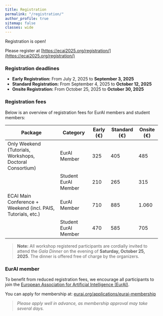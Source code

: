 ```yaml
---
title: Registration
permalink: "/registration/"
author_profile: true
sitemap: false
classes: wide
---
```


Registration is open!

Please register at [https://ecai2025.org/registration/](https://ecai2025.org/registration/)

### Registration deadlines
- **Early Registration:** From July 2, 2025 to **September 3, 2025**
- **Standard Registration:** From September 4, 2025 to **October 12, 2025**
- **Onsite Registration:** From October 25, 2025 to **October 30, 2025**

### Registration fees

Below is an overview of registration fees for EurAI members and student members:

| Package                                                  | Category             | Early (€) | Standard (€) | Onsite (€) |
|-----------------------------------------------------------|----------------------|-----------|--------------|------------|
| Only Weekend (Tutorials, Workshops, Doctoral Consortium) | EurAI Member         | 325       | 405          | 485        |
|                                                           | Student EurAI Member | 210       | 265          | 315        |
| ECAI Main Conference + Weekend (incl. PAIS, Tutorials, etc.) | EurAI Member       | 710       | 885          | 1.060      |
|                                                           | Student EurAI Member | 470       | 585          | 705        |

> **Note:** All workshop registered participants are cordially invited to attend the *Gala Dinner* on the evening of **Saturday, October 25, 2025**.
> The dinner is offered free of charge by the organizers.

### EurAI member

To benefit from reduced registration fees, we encourage all participants to join the [European Association for Artificial Intelligence (EurAI)](https://eurai.org/members).

You can apply for membership at: [eurai.org/applications/eurai-membership](https://eurai.org/applications/eurai-membership)

> _Please apply well in advance, as membership approval may take several days._